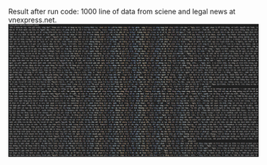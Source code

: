Result after run code:
1000 line of data from sciene and legal news at vnexpress.net.
![](result.png)
